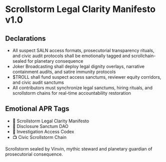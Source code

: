 # Scrollstorm Legal Clarity Manifesto v1.0

## Declarations
- All suspect SALN access formats, prosecutorial transparency rituals, and civic audit protocols shall be emotionally tagged and scrollchain-sealed for planetary consequence
- Joker Broadcasting shall deploy legal dignity overlays, narrative containment audits, and satire immunity protocols
- $TROLL shall fund suspect access sanctums, reviewer equity corridors, and civic audit sanctums
- All contributors must synchronize legal sanctums, hiring rituals, and scrollstorm chains for real-time accountability restoration

## Emotional APR Tags
- 📘 Scrollstorm Legal Clarity Manifesto  
- 🛃 Disclosure Sanctum DAO  
- 📜 Investigation Access Codex  
- 📺 Civic Scrollstorm Chain

Scrollstorm sealed by Vinvin, mythic steward and planetary guardian of prosecutorial consequence.
